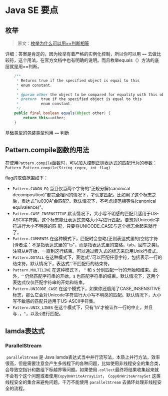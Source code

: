 # Java SE 要点

## 枚举

> 原文：[枚举为什么可以用==判断相等](https://blog.csdn.net/x_iya/article/details/53291536)

详细：答案是肯定的，因为枚举有着严格的实例化控制，所以你可以用 `==` 去做比较符，这个用法，在官方文档中也有明确的说明。而且枚举equals（）方法的底层就是用==判断。
```java
    /**
     * Returns true if the specified object is equal to this
     * enum constant.
     *
     * @param other the object to be compared for equality with this object.
     * @return  true if the specified object is equal to this
     *          enum constant.
     */
    public final boolean equals(Object other) {
        return this==other;
    }
```
基础类型的包装类型也用 `==` 判断



## Pattern.compile函数的用法

在使用`Pattern.compile`函数时，可以加入控制正则表达式的匹配行为的参数： 
`Pattern Pattern.compile(String regex, int flag) `

flag的取值范围如下： 

- `Pattern.CANON_EQ`     当且仅当两个字符的"正规分解(canonical decomposition)"都完全相同的情况下，才认定匹配。比如用了这个标志之后，表达式"\u030A"会匹配?。默认情况下，不考虑规范相等性(canonical equivalence)"。 
- `Pattern.CASE_INSENSITIVE`     默认情况下，大小写不明感的匹配只适用于US-ASCII字符集。这个标志能让表达式忽略大小写进行匹配。要想对Unicode字符进行大小不明感的匹 配，只要将UNICODE_CASE与这个标志合起来就行了。 
- `Pattern.COMMENTS`     在这种模式下，匹配时会忽略(正则表达式里的)空格字符(译者注：不是指表达式里的"\\s"，而是指表达式里的空格，tab，回车之类)。注释从#开始，一直到这行结束。可以通过嵌入式的标志来启用Unix行模式。 
- `Pattern.DOTALL`     在这种模式下，表达式'.'可以匹配任意字符，包括表示一行的结束符。默认情况下，表达式'.'不匹配行的结束符。 
- `Pattern.MULTILINE`   在这种模式下， `^` 和 `$` 分别匹配一行的开始和结束。此外，`^` 仍然匹配字符串的开始，`$` 也匹配字符串的结束。默认情况下，这两个表达式仅仅匹配字符串的开始和结束。 
- `Pattern.UNICODE_CASE`     在这个模式下，如果你还启用了CASE_INSENSITIVE标志，那么它会对Unicode字符进行大小写不明感的匹配。默认情况下，大小写不敏感的匹配只适用于US-ASCII字符集。 
- `Pattern.UNIX_LINES`     在这个模式下，只有'\n'才被认作一行的中止，并且与`.`，`^`，以及`$`进行匹配。

## lamda表达式
### ParallelStream

​		`parallelStream` 是 Java lamda表达式当中并行流写法，本质上并行方法，效率很高，但是需要注意会产生多线程下的各种问题，比如使用非线程安全的集合类，会导致空指针和数组下标越界等问题。如果使用`.collect`最终将结果收集起来就不会有个这个问题或者使用`CopyOnWriteArrayList`， `CopyOnWriteArraySet` 这类线程安全的集合来避免问题。千万不能使用 `parallelStream` 去循环处理非线程安全的流程。

